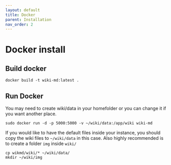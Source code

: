 ```yaml
---
layout: default
title: Docker
parent: Installation
nav_order: 2
---
```


# Docker install

## Build docker
```
docker build -t wiki-md:latest .
```
## Run Docker

You may need to create wiki/data in your homefolder or you can change it if you want another place.

```
sudo docker run -d -p 5000:5000 -v ~/wiki/data:/app/wiki wiki-md
```
If you would like to have the default files inside your instance, you should copy the wiki files to ```~/wiki/data``` in this case.
Also highly recommended is to create a folder ```img``` inside ```wiki/```

```
cp wikmd/wiki/* ~/wiki/data/
mkdir ~/wiki/img
```
